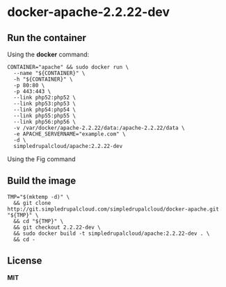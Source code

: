# docker-apache-2.2.22-dev

## Run the container

Using the **docker** command:

    CONTAINER="apache" && sudo docker run \
      --name "${CONTAINER}" \
      -h "${CONTAINER}" \
      -p 80:80 \
      -p 443:443 \
      --link php52:php52 \
      --link php53:php53 \
      --link php54:php54 \
      --link php55:php55 \
      --link php56:php56 \
      -v /var/docker/apache-2.2.22/data:/apache-2.2.22/data \
      -e APACHE_SERVERNAME="example.com" \
      -d \
      simpledrupalcloud/apache:2.2.22-dev
      
Using the Fig command

## Build the image

    TMP="$(mktemp -d)" \
      && git clone http://git.simpledrupalcloud.com/simpledrupalcloud/docker-apache.git "${TMP}" \
      && cd "${TMP}" \
      && git checkout 2.2.22-dev \
      && sudo docker build -t simpledrupalcloud/apache:2.2.22-dev . \
      && cd -

## License

**MIT**

